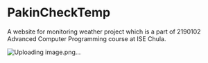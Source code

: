 # PakinCheckTemp
A website for monitoring weather project which is a part of 2190102 Advanced Computer Programming course at ISE Chula.

![Uploading image.png…]()
